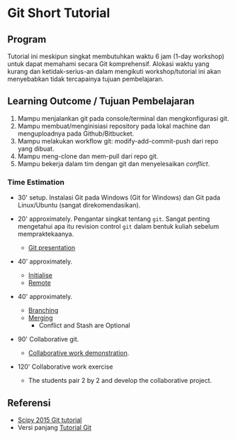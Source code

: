 # Git Short Tutorial

## Program
Tutorial ini meskipun singkat membutuhkan waktu 6 jam (1-day workshop) untuk dapat memahami secara Git komprehensif. Alokasi waktu yang kurang dan ketidak-serius-an dalam mengikuti workshop/tutorial ini akan menyebabkan tidak tercapainya tujuan pembelajaran.

## Learning Outcome / Tujuan Pembelajaran
 1. Mampu menjalankan git pada console/terminal dan mengkonfigurasi git.
 2. Mampu membuat/menginisiasi repository pada lokal machine dan menguploadnya pada Github/Bitbucket.
 2. Mampu melakukan workflow git: modify-add-commit-push dari repo yang dibuat.
 4. Mampu meng-clone dan mem-pull dari repo git.
 5. Mampu bekerja dalam tim dengan git dan menyelesaikan *conflict*.
 
### Time Estimation
 - 30' setup. Instalasi Git pada Windows (Git for Windows) dan Git pada Linux/Ubuntu (sangat direkomendasikan).

 - 20' approximately. Pengantar singkat tentang `git`. Sangat penting mengetahui apa itu revision control `git` dalam bentuk kuliah sebelum mempraktekaanya. 
   - [Git presentation](https://github.com/bagustris/git-short/blob/master/basic_git/basic_git_frontal_short.pdf)
 - 40' approximately.
   - [Initialise](https://github.com/bagustris/git-short/blob/master/basic_git/initialize.md)
   - [Remote](https://github.com/bagustris/git-short/blob/master/basic_git/remote.md)
 - 40' approximately.
   - [Branching](https://github.com/bagustris/git-short/blob/master/basic_git/branching.md)
   - [Merging](https://github.com/bagustris/git-short/blob/master/basic_git/merging.md)
      - Conflict and Stash are Optional
 - 90' Collaborative git.
   - [Collaborative work demonstration](https://github.com/nicolacavallini/codata/tree/master/collaborative_git). 
 - 120' Collaborative work exercise
   - The students pair 2 by 2 and develop the collaborative project.
   
## Referensi
 - [Scipy 2015 Git tutorial](https://www.youtube.com/watch?v=hKFNPxxkbO0)
 - Versi panjang [Tutorial Git](https://swcarpentry.github.io/git-novice/)
